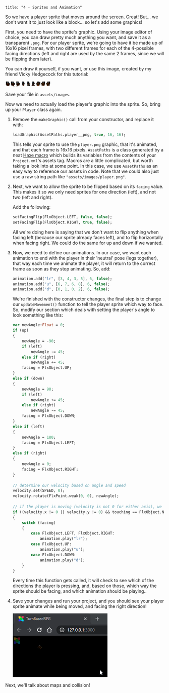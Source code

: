 ```
title: "4 - Sprites and Animation"
```

So we have a player sprite that moves around the screen. Great! But… we don't want it to just look like a block… so let's add some graphics!

First, you need to have the sprite's graphic. Using your image editor of choice, you can draw pretty much anything you want, and save it as a transparent `.png`. For our player sprite, we're going to have it be made up of 16x16 pixel frames, with two different frames for each of the 4-possible facing directions (left and right are used by the same 2 frames, since we will be flipping them later).

You can draw it yourself, if you want, or use this image, created by my friend Vicky Hedgecock for this tutorial:

![](https://raw.githubusercontent.com/HaxeFlixel/flixel-demos/master/Tutorials/TurnBasedRPG/assets/images/player.png)

Save your file in `assets/images`.

Now we need to actually load the player's graphic into the sprite. So, bring up your `Player` class again.

1. Remove the `makeGraphic()` call from your constructor, and replace it with:

	```haxe
	loadGraphic(AssetPaths.player__png, true, 16, 16);
	```

	This tells your sprite to use the `player.png` graphic, that it's animated, and that each frame is 16x16 pixels. `AssetPaths` is a class generated by a neat [Haxe macro](http://haxe.org/manual/macro.html) which builds its variables from the contents of your `Project.xml`'s assets tag. Macros are a little complicated, but worth taking a look into at some point. In this case, we use `AssetPaths` as an easy way to reference our assets in code. Note that we could also just use a raw string path like `"assets/images/player.png"`.

2. Next, we want to allow the sprite to be flipped based on its `facing` value. This makes it so we only need sprites for one direction (left), and not two (left and right).

	Add the following:

	```haxe
	setFacingFlip(FlxObject.LEFT, false, false);
	setFacingFlip(FlxObject.RIGHT, true, false);
	```

	All we're doing here is saying that we don't want to flip anything when facing left (because our sprite already faces left), and to flip horizontally when facing right. We could do the same for up and down if we wanted.

3. Now, we need to define our animations. In our case, we want each animation to end with the player in their 'neutral' pose (legs together), that way each time we animate the player, it will return to the correct frame as soon as they stop animating. So, add:

	```haxe
	animation.add("lr", [3, 4, 3, 5], 6, false);
	animation.add("u", [6, 7, 6, 8], 6, false);
	animation.add("d", [0, 1, 0, 2], 6, false);
	```

	We're finished with the constructor changes, the final step is to change our `updateMovement()` function to tell the player sprite which way to face. So, modify our section which deals with setting the player's angle to look something like this:

	```haxe
	var newAngle:Float = 0;
	if (up)
	{
		newAngle = -90;
		if (left)
			newAngle -= 45;
		else if (right)
			newAngle += 45;
		facing = FlxObject.UP;
	}
	else if (down)
	{
		newAngle = 90;
		if (left)
			newAngle += 45;
		else if (right)
			newAngle -= 45;
		facing = FlxObject.DOWN;
	}
	else if (left)
	{
		newAngle = 180;
		facing = FlxObject.LEFT;
	}
	else if (right)
	{
		newAngle = 0;
		facing = FlxObject.RIGHT;
	}

	// determine our velocity based on angle and speed
	velocity.set(SPEED, 0);
	velocity.rotate(FlxPoint.weak(0, 0), newAngle);
	
	// if the player is moving (velocity is not 0 for either axis), we need to change the animation to match their facing
	if ((velocity.x != 0 || velocity.y != 0) && touching == FlxObject.NONE) 
	{
		switch (facing)
		{
			case FlxObject.LEFT, FlxObject.RIGHT:
				animation.play("lr");
			case FlxObject.UP:
				animation.play("u");
			case FlxObject.DOWN:
				animation.play("d");
		}
	}
	```

	Every time this function gets called, it will check to see which of the directions the player is pressing, and, based on those, which way the sprite should be facing, and which animation should be playing..

4. Save your changes and run your project, and you should see your player sprite animate while being moved, and facing the right direction!

	![](../images/01_tutorial/browser_animated_player.gif)

Next, we'll talk about maps and collision!
